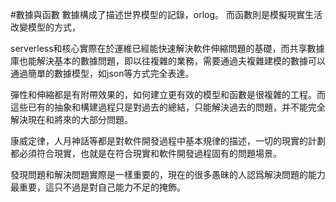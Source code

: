 #數據與函數
數據構成了描述世界模型的記錄，orlog。 而函數則是模擬現實生活改變模型的方式，

serverless和核心實際在於運維已經能快速解決軟件伸縮問題的基礎，而共享數據庫也能解決基本的數據問題，即以往複雜的業務，需要通過夫複雜建模的數據可以通過簡單的數據模型，如json等方式完全表達。

彈性和伸縮都是有附帶效果的，如何建立更有效的模型和函數是很複雜的工程。而這些已有的抽象和構建過程只是對過去的總結，只能解決過去的問題，并不能完全解決現在和將來的大部分問題。

康威定律，人月神話等都是對軟件開發過程中基本規律的描述，一切的現實的計劃都必須符合現實，也就是在符合現實和軟件開發過程固有的問題場景。

發現問題和解決問題實際是一樣重要的，現在的很多愚昧的人認爲解決問題的能力最重要，這只不過是對自己能力不足的掩飾。